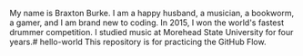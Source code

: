 My name is Braxton Burke. I am a happy husband, a musician, a bookworm, a gamer, and I am brand new to coding. In 2015, I won the world's fastest drummer competition. I studied music at Morehead State University for four years.# hello-world
This repository is for practicing the GitHub Flow.
